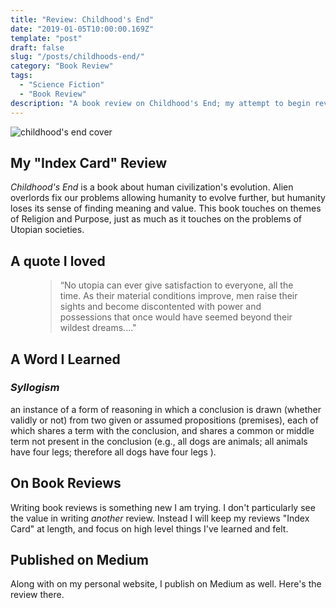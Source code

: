 ```yaml
---
title: "Review: Childhood's End"
date: "2019-01-05T10:00:00.169Z"
template: "post"
draft: false
slug: "/posts/childhoods-end/"
category: "Book Review"
tags:
  - "Science Fiction"
  - "Book Review"
description: "A book review on Childhood's End; my attempt to begin reviewing books I read."
---
```


![childhood's end cover](https://images.gr-assets.com/books/1320552628l/414999.jpg)

## My "Index Card" Review

_Childhood's End_ is a book about human civilization's evolution. Alien overlords fix our problems allowing humanity to evolve further, but humanity loses its sense of finding meaning and value. This book touches on themes of Religion and Purpose, just as much as it touches on the problems of Utopian societies.

## A quote I loved

<figure>
	<blockquote>
		<p>“No utopia can ever give satisfaction to everyone, all the time. As their material conditions improve, men raise their sights and become discontented with power and possessions that once would have seemed beyond their wildest dreams...."</p>
	</blockquote>
</figure>

## A Word I Learned

### _Syllogism_
an instance of a form of reasoning in which a conclusion is drawn (whether validly or not) from two given or assumed propositions (premises), each of which shares a term with the conclusion, and shares a common or middle term not present in the conclusion (e.g., all dogs are animals; all animals have four legs; therefore all dogs have four legs ).


## On Book Reviews

Writing book reviews is something new I am trying. I don't particularly see the value in writing _another_ review. Instead I will keep my reviews "Index Card" at length, and focus on high level things I've learned and felt.


## Published on Medium

Along with on my personal website, I publish on Medium as well. Here's the review there.